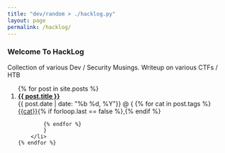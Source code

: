 ```yaml
---
title: "dev/random > ./hacklog.py"
layout: page
permalink: /hacklog/
---
```


### Welcome To HackLog

Collection of various Dev / Security Musings.
Writeup on various CTFs / HTB

<ol class="posts">
    {% for post in site.posts %}
        <li>
            <b>
            <a class="reserved" href="{{ post.url }}">{{ post.title }}</a>
            </b>
            <br/>
            {{ post.date | date: "%b %d, %Y"}} @
            {
            {% for cat in post.tags %}
              <a class="reserved" href="{{ site.url }}category/#{{cat}}">{{cat}}</a>{% if forloop.last == false %},{% endif %}

            {% endfor %}
            }
        </li>
    {% endfor %}
</ol>
